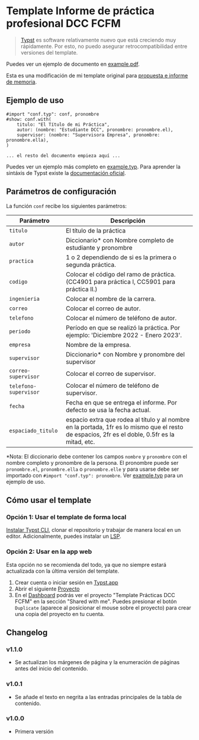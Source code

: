 # Template Informe de práctica profesional DCC FCFM

> [Typst](https://typst.app) es software relativamente nuevo que está creciendo muy rápidamente. Por esto, no puedo asegurar retrocompatibilidad entre versiones del template.

Puedes ver un ejemplo de documento en [example.pdf](example.pdf).

Esta es una modificación de mi template original para [propuesta e informe de memoria](https://github.com/PuntitOwO/template-informe-memoria-fcfm).

## Ejemplo de uso

```typ
#import "conf.typ": conf, pronombre
#show: conf.with(
    titulo: "El Título de mi Práctica",
    autor: (nombre: "Estudiante DCC", pronombre: pronombre.el),
    supervisor: (nombre: "Supervisora Empresa", pronombre: pronombre.ella),
)

... el resto del documento empieza aquí ...
```

Puedes ver un ejemplo más completo en [example.typ](example.typ). Para aprender la sintáxis de Typst existe la [documentación oficial](https://typst.app/docs).

## Parámetros de configuración

La función `conf` recibe los siguientes parámetros:

| Parámetro             | Descripción                                                                                                                                     |
| --------------------- | ----------------------------------------------------------------------------------------------------------------------------------------------- |
| `titulo`              | El título de la práctica                                                                                                                        |
| `autor`               | Diccionario* con Nombre completo de estudiante y pronombre                                                                                      |
| `practica`            | 1 o 2 dependiendo de si es la primera o segunda práctica.                                                                                       |
| `codigo`              | Colocar el código del ramo de práctica. (CC4901 para práctica I, CC5901 para práctica II.)                                                      |
| `ingenieria`          | Colocar el nombre de la carrera.                                                                                                                |
| `correo`              | Colocar el correo de autor.                                                                                                                     |
| `telefono`            | Colocar el número de teléfono de autor.                                                                                                         |
| `periodo`             | Período en que se realizó la práctica. Por ejemplo: 'Diciembre 2022 - Enero 2023'.                                                              |
| `empresa`             | Nombre de la empresa.                                                                                                                           |
| `supervisor`          | Diccionario* con Nombre y pronombre del supervisor                                                                                              |
| `correo-supervisor`   | Colocar el correo de supervisor.                                                                                                                |
| `telefono-supervisor` | Colocar el número de teléfono de supervisor.                                                                                                    |
| `fecha`               | Fecha en que se entrega el informe. Por defecto se usa la fecha actual.                                                                         |
| `espaciado_titulo`    | espacio extra que rodea al título y al nombre en la portada, 1fr es lo mismo que el resto de espacios, 2fr es el doble, 0.5fr es la mitad, etc. |

*Nota: El diccionario debe contener los campos `nombre` y `pronombre` con el nombre completo y pronombre de la persona.
El pronombre puede ser `pronombre.el`, `pronombre.ella` o `pronombre.elle` y para usarse debe ser importado con `#import "conf.typ": pronombre`.
Ver [example.typ](example.typ) para un ejemplo de uso.

## Cómo usar el template

### Opción 1: Usar el template de forma local

[Instalar Typst CLI](https://github.com/typst/typst#installation), clonar el repositorio y trabajar de manera local en un editor.
Adicionalmente, puedes instalar un [LSP](https://github.com/nvarner/typst-lsp).

### Opción 2: Usar en la app web

Esta opción no se recomienda del todo, ya que no siempre estará actualizada con la última versión del template.

1. Crear cuenta o iniciar sesión en [Typst.app](https://typst.app/)
2. Abrir el siguiente [Proyecto](https://typst.app/project/rsxXr837gOiym7xg84m3e4)
3. En el [Dashboard](https://typst.app/) podrás ver el proyecto "Template Prácticas DCC FCFM" en la sección "Shared with me".
   Puedes presionar el botón `Duplicate` (aparece al posicionar el mouse sobre el proyecto) para crear una copia del proyecto en tu cuenta.

## Changelog

### v1.1.0

* Se actualizan los márgenes de página y la enumeración de páginas antes del inicio del contenido.

### v1.0.1

* Se añade el texto en negrita a las entradas principales de la tabla de contenido.

### v1.0.0

* Primera versión
